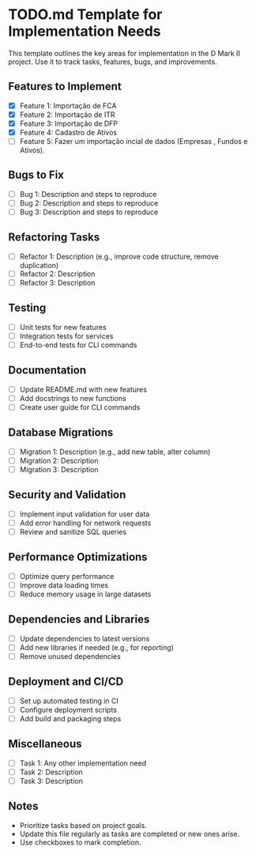 # TODO.md Template for Implementation Needs

This template outlines the key areas for implementation in the D Mark II project. Use it to track tasks, features, bugs, and improvements.

## Features to Implement

- [X] Feature 1: Importação de FCA
- [X] Feature 2: Importação de ITR
- [X] Feature 3: Importação de DFP
- [X] Feature 4: Cadastro de Ativos
- [ ] Feature 5: Fazer um importação incial de dados (Empresas , Fundos e Ativos). 

## Bugs to Fix
- [ ] Bug 1: Description and steps to reproduce
- [ ] Bug 2: Description and steps to reproduce
- [ ] Bug 3: Description and steps to reproduce

## Refactoring Tasks
- [ ] Refactor 1: Description (e.g., improve code structure, remove duplication)
- [ ] Refactor 2: Description
- [ ] Refactor 3: Description

## Testing
- [ ] Unit tests for new features
- [ ] Integration tests for services
- [ ] End-to-end tests for CLI commands

## Documentation
- [ ] Update README.md with new features
- [ ] Add docstrings to new functions
- [ ] Create user guide for CLI commands

## Database Migrations
- [ ] Migration 1: Description (e.g., add new table, alter column)
- [ ] Migration 2: Description
- [ ] Migration 3: Description

## Security and Validation
- [ ] Implement input validation for user data
- [ ] Add error handling for network requests
- [ ] Review and sanitize SQL queries

## Performance Optimizations
- [ ] Optimize query performance
- [ ] Improve data loading times
- [ ] Reduce memory usage in large datasets

## Dependencies and Libraries
- [ ] Update dependencies to latest versions
- [ ] Add new libraries if needed (e.g., for reporting)
- [ ] Remove unused dependencies

## Deployment and CI/CD
- [ ] Set up automated testing in CI
- [ ] Configure deployment scripts
- [ ] Add build and packaging steps

## Miscellaneous
- [ ] Task 1: Any other implementation need
- [ ] Task 2: Description
- [ ] Task 3: Description

## Notes
- Prioritize tasks based on project goals.
- Update this file regularly as tasks are completed or new ones arise.
- Use checkboxes to mark completion.